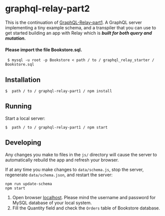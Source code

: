 # graphql-relay-part2

This is the continuation of [GraphQL-Relay-part1](https://github.com/akhilaudable/graphql-relay-part1). A GraphQL server implementing a tiny example schema, and a transpiler that you can use to get started building an app with Relay which is ***built for both query and mutation.*** 

#### Please import the file Bookstore.sql. 
``` $ mysql -u root -p Bookstore < path / to / graphql_relay_starter / Bookstore.sql```

## Installation

```
$  path / to / graphql-relay-part1 / npm install
```
## Running

Start a local server:

``` 
$  path / to / graphql-relay-part1 / npm start
```

## Developing

Any changes you make to files in the `js/` directory will cause the server to
automatically rebuild the app and refresh your browser.

If at any time you make changes to `data/schema.js`, stop the server,
regenerate `data/schema.json`, and restart the server:

```
npm run update-schema
npm start
```

1. Open browser [localhost](http://localhost:3000/). Please mind the username and password for MySQL database of your local system.
2. Fill the Quantity field and check the ```Orders``` table of Bookstore database.  

